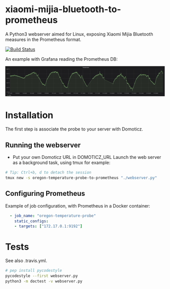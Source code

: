 # xiaomi-mijia-bluetooth-to-prometheus
A Python3 webserver aimed for Linux, exposing Xiaomi Mijia Bluetooth measures in the Prometheus format.

[![Build Status](https://travis-ci.com/sdenel/xiaomi-mijia-bluetooth-to-prometheus.svg?branch=master)](https://travis-ci.com/sdenel/xiaomi-mijia-bluetooth-to-prometheus)

An example with Grafana reading the Prometheus DB:

![Grafana screenshot example](grafana_screenshot_example.png)


# Installation

The first step is associate the probe to your server with Domoticz.

## Running the webserver
* Put your own Domoticz URL in DOMOTICZ_URL
Launch the web server as a background task, using tmux for example:
```bash
# Tip: Ctrl+b, d to detach the session
tmux new -s oregon-temperature-probe-to-prometheus "./webserver.py"
```

## Configuring Prometheus
Example of job configuration, with Prometheus in a Docker container:
```yaml
  - job_name: "oregon-temperature-probe"
    static_configs:
    - targets: ["172.17.0.1:9192"]
```

# Tests
See also .travis.yml.
```bash
# pep install pycodestyle
pycodestyle --first webserver.py
python3 -m doctest -v webserver.py
```
